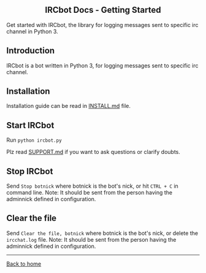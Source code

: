 <h2 align="center">IRCbot Docs - Getting Started</h2>

<link rel="stylesheet" href="https://puneetgopinath.github.io/css/main.css" />

Get started with IRCbot, the library for logging messages sent to specific irc channel in Python 3.

## Introduction

IRCbot is a bot written in Python 3, for logging messages sent to specific irc channel.

## Installation

Installation guide can be read in [INSTALL.md](https://github.com/PuneetGopinath/IRCbot/blob/main/INSTALL.md) file.

## Start IRCbot

Run `python ircbot.py`

Plz read [SUPPORT.md](https://github.com/PuneetGopinath/IRCbot/blob/main/.github/SUPPORT.md) if you want to ask questions or clarify doubts.

## Stop IRCbot

Send `Stop botnick` where botnick is the bot's nick, or hit `CTRL + C` in command line. Note: It should be sent from the person having the adminnick defined in configuration.

## Clear the file

Send `Clear the file, botnick` where botnick is the bot's nick, or delete the `ircchat.log` file. Note: It should be sent from the person having the adminnick defined in configuration.

---------------------------------------------------------------------

[Back to home](README.md)
